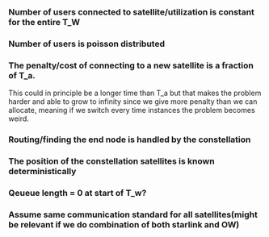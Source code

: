 ### Number of users connected to satellite/utilization is constant for the entire T_W

### Number of users is poisson distributed

### The penalty/cost of connecting to a new satellite is a fraction of T_a. 
This could in principle be a longer time than T_a but that makes the problem harder and able to grow to infinity since we give more penalty than we can allocate, meaning if we switch every time instances the problem becomes weird. 

### Routing/finding the end node is handled by the constellation

### The position of the constellation satellites is known deterministically

### 



### Qeueue length = 0 at start of T_w?


###  Assume same communication standard for all satellites(might be relevant if we do combination of both starlink and OW)